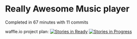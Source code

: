 # Really Awesome Music player

Completed in 67 minutes with 11 commits

waffle.io project plan: [![Stories in Ready](https://badge.waffle.io/ericabell/itunes-music-player.svg?label=ready&title=Ready)](http://waffle.io/ericabell/itunes-music-player)
[![Stories in Progress](https://badge.waffle.io/ericabell/itunes-music-player.svg?label=In%20Progress&title=In%20Progress)](http://waffle.io/ericabell/itunes-music-player)
